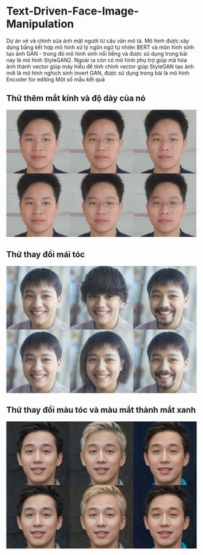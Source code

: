 # Text-Driven-Face-Image-Manipulation
Dự án vẽ và chỉnh sửa ảnh mặt người từ câu văn mô tả. Mô hình được xây dựng bằng kết hợp mô hình xử lý ngôn ngữ tự nhiên BERT và môn hình sinh tạo ảnh GAN - trong đó mô hình sinh nổi tiếng và được sử dụng trong bài này là mô hình StyleGAN2. Ngoài ra còn có mô hình phụ trợ giúp mã hóa ảnh thành vector giúp máy hiểu để tinh chỉnh vector giúp StyleGAN tạo ảnh mới là mô hình nghịch sinh invert GAN, được sử dụng trong bài là mô hình Encoder for editing
Một số mẫu kết quả
## Thử thêm mắt kính và độ dày của nó
![Thêm mắt kính](glass.jpg)
## Thử thay đổi mái tóc
![Thay đổi mái tóc](hair.jpg)
## Thử thay đổi màu tóc và màu mắt thành mắt xanh
![Thay đổi màu tóc hoặc thay đổi màu mắt thành mắt xanh](color_hair.jpg)
